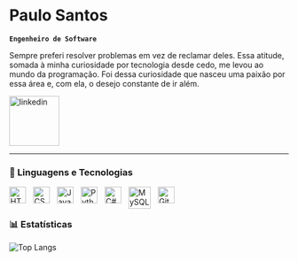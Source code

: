 # Paulo Santos

**`Engenheiro de Software`**

Sempre preferi resolver problemas em vez de reclamar deles. Essa atitude, somada à minha curiosidade por tecnologia desde cedo, me levou ao mundo da programação. Foi dessa curiosidade que nasceu uma paixão por essa área e, com ela, o desejo constante de ir além.

<p align="left">
    <a href="https://www.linkedin.com/in/paulo-santos-012383289/">
        <img 
            alt="linkedin" 
            title="Conheça meu perfil" 
            src="https://custom-icon-badges.demolab.com/badge/-linkedin-blue?style=for-the-badge&logoColor=white&logo=repo"
            width="90"
        />
    </a>
</p>

---

### 🤖 Linguagens e Tecnologias

<img 
    align="left" 
    alt="HTML"
    title="HTML" 
    width="30px" 
    style="padding-right: 10px;" 
    src="https://cdn.jsdelivr.net/gh/devicons/devicon@latest/icons/html5/html5-original.svg" 
/>
<img 
    align="left" 
    alt="CSS" 
    title="CSS"
    width="30px" 
    style="padding-right: 10px;" 
    src="https://cdn.jsdelivr.net/gh/devicons/devicon@latest/icons/css3/css3-original.svg" 
/>
<img 
    align="left" 
    alt="JavaScript" 
    title="JavaScript"
    width="30px" 
    style="padding-right: 10px;" 
    src="https://cdn.jsdelivr.net/gh/devicons/devicon@latest/icons/javascript/javascript-original.svg" 
/>

<img 
    align="left" 
    alt="Python" 
    title="Python"
    width="30px" 
    style="padding-right: 10px;" 
    src="https://cdn.jsdelivr.net/gh/devicons/devicon@latest/icons/python/python-original.svg" 
/>
<img 
    align="left" 
    alt="C#" 
    title="C#"
    width="30px" 
    style="padding-right: 10px;" 
    src="https://img.icons8.com/?size=100&id=55251&format=png&color=000000" 
/>
<img 
    align="left" 
    alt="MySQL" 
    title="MySQL"
    width="40px" 
    style="padding-right: 10px;" 
    src="https://img.icons8.com/?size=100&id=QeIg9siFKGgp&format=png&color=000000" 
/>
<img 
    align="left" 
    alt="Git" 
    title="Git"
    width="30px" 
    style="padding-right: 10px;" 
    src="https://cdn.jsdelivr.net/gh/devicons/devicon@latest/icons/git/git-original.svg" 
/>



<br/>
<br/>

### 📊 Estatísticas

![Top Langs](https://github-readme-stats.vercel.app/api/top-langs/?username=PauloSantos2323&layout=compact&hide_border=true&theme=transparent&langs_count=6)

</p>


